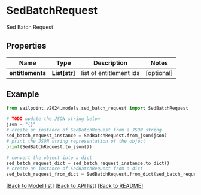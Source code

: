 # SedBatchRequest

Sed Batch Request

## Properties

Name | Type | Description | Notes
------------ | ------------- | ------------- | -------------
**entitlements** | **List[str]** | list of entitlement ids | [optional] 

## Example

```python
from sailpoint.v2024.models.sed_batch_request import SedBatchRequest

# TODO update the JSON string below
json = "{}"
# create an instance of SedBatchRequest from a JSON string
sed_batch_request_instance = SedBatchRequest.from_json(json)
# print the JSON string representation of the object
print(SedBatchRequest.to_json())

# convert the object into a dict
sed_batch_request_dict = sed_batch_request_instance.to_dict()
# create an instance of SedBatchRequest from a dict
sed_batch_request_from_dict = SedBatchRequest.from_dict(sed_batch_request_dict)
```
[[Back to Model list]](../README.md#documentation-for-models) [[Back to API list]](../README.md#documentation-for-api-endpoints) [[Back to README]](../README.md)



